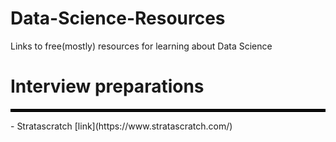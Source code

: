# Data-Science-Resources
Links to free(mostly) resources for learning about Data Science

# Interview preparations
<hr style="border:2px solid black"> </hr>
- Stratascratch [link](https://www.stratascratch.com/)
